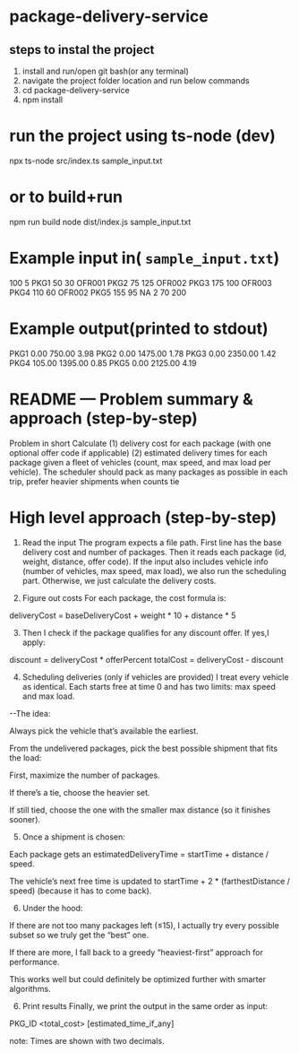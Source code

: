 # package-delivery-service

##  steps to instal the project

1. install and run/open git bash(or any terminal)
2. navigate the project folder location and run below commands
3. cd package-delivery-service
4. npm install

# run the project using ts-node (dev)
npx ts-node src/index.ts sample_input.txt
# or to build+run
npm run build
node dist/index.js sample_input.txt

# Example input in( `sample_input.txt`)

100 5
PKG1 50 30 OFR001
PKG2 75 125 OFR002
PKG3 175 100 OFR003
PKG4 110 60 OFR002
PKG5 155 95 NA
2 70 200

# Example output(printed to stdout)
PKG1 0.00 750.00 3.98
PKG2 0.00 1475.00 1.78
PKG3 0.00 2350.00 1.42
PKG4 105.00 1395.00 0.85
PKG5 0.00 2125.00 4.19

# README — Problem summary & approach (step-by-step)

Problem in short Calculate 
(1) delivery cost for each package (with one optional offer code if applicable) 
 (2) estimated delivery times for each package given a fleet of vehicles (count, max speed, and max load per vehicle). The scheduler should pack as many packages as possible in each trip, prefer heavier shipments when counts tie

# High level approach (step-by-step)
1. Read the input
The program expects a file path. First line has the base delivery cost and number of packages. Then it reads each package (id, weight, distance, offer code).
If the input also includes vehicle info (number of vehicles, max speed, max load), we also run the scheduling part. Otherwise, we just calculate the delivery costs.

2. Figure out costs
For each package, the cost formula is:

deliveryCost = baseDeliveryCost + weight * 10 + distance * 5


3. Then I check if the package qualifies for any discount offer. If yes,I  apply:

discount = deliveryCost * offerPercent
totalCost = deliveryCost - discount


4. Scheduling deliveries (only if vehicles are provided)
I treat every vehicle as identical. Each starts free at time 0 and has two limits: max speed and max load.

--The idea:

Always pick the vehicle that’s available the earliest.

From the undelivered packages, pick the best possible shipment that fits the load:

First, maximize the number of packages.

If there’s a tie, choose the heavier set.

If still tied, choose the one with the smaller max distance (so it finishes sooner).

5. Once a shipment is chosen:

Each package gets an estimatedDeliveryTime = startTime + distance / speed.

The vehicle’s next free time is updated to startTime + 2 * (farthestDistance / speed) (because it has to come back).

6. Under the hood:

If there are not too many packages left (≤15), I actually try every possible subset so we truly get the “best” one.

If there are more, I fall back to a greedy “heaviest-first” approach for performance.

This works well but could definitely be optimized further with smarter algorithms.

6. Print results
Finally, we print the output in the same order as input:

PKG_ID <discount> <total_cost> [estimated_time_if_any]


note: Times are shown with two decimals.